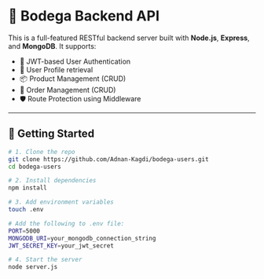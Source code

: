 # 🛒 Bodega Backend API

This is a full-featured RESTful backend server built with **Node.js**, **Express**, and **MongoDB**. It supports:
- 🔐 JWT-based User Authentication
- 👤 User Profile retrieval
- 📦 Product Management (CRUD)
- 🧾 Order Management (CRUD)
- 🛡️ Route Protection using Middleware

---

## 🚀 Getting Started

```bash
# 1. Clone the repo
git clone https://github.com/Adnan-Kagdi/bodega-users.git
cd bodega-users

# 2. Install dependencies
npm install

# 3. Add environment variables
touch .env

# Add the following to .env file:
PORT=5000
MONGODB_URI=your_mongodb_connection_string
JWT_SECRET_KEY=your_jwt_secret

# 4. Start the server
node server.js